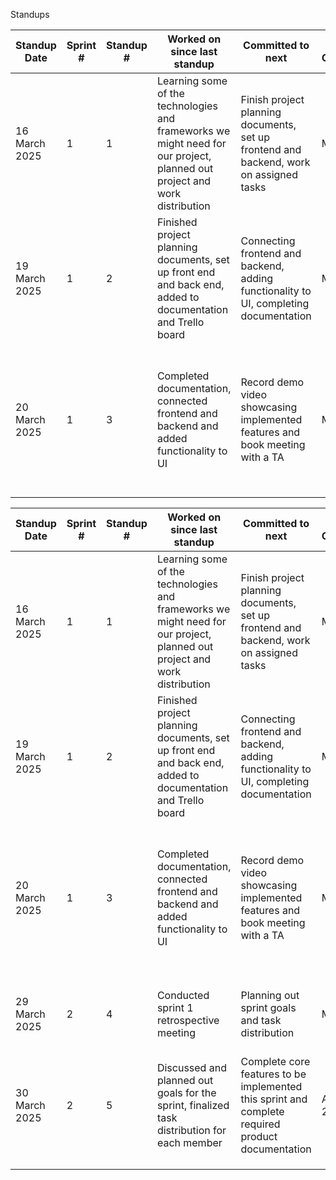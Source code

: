 Standups

| Standup Date       | Sprint # | Standup # | Worked on since last standup | Committed to next | Estimated Completion | Any Blockers |
|------------|---------|-----------|-------------------------------|-------------------|----------------------|-----------|
| 16 March 2025 | 1       | 1         | Learning some of the technologies and frameworks we might need for our project, planned out project and work distribution   | Finish project planning documents, set up frontend and backend, work on assigned tasks| March 18 | None currently |
| 19 March 2025 | 1       | 2         | Finished project planning documents, set up front end and back end, added to documentation and Trello board                             | Connecting frontend and backend, adding functionality to UI, completing documentation                 | March 20                      | Information must be sent sent to controllers before they can be worked on further           |
| 20 March 2025 | 1       | 3         | Completed documentation, connected frontend and backend and added functionality to UI                              | Record demo video showcasing implemented features and book meeting with a TA                  | March 20                    | Working around team members' times and availability to meetup for demo recording and for meeting with the TA         | 

| Standup Date       | Sprint # | Standup # | Worked on since last standup | Committed to next | Estimated Completion | Any Blockers |
|--------------------|---------|-----------|-------------------------------|-------------------|----------------------|--------------|
| 16 March 2025     | 1       | 1         | Learning some of the technologies and frameworks we might need for our project, planned out project and work distribution   | Finish project planning documents, set up frontend and backend, work on assigned tasks| March 18 | None currently |
| 19 March 2025     | 1       | 2         | Finished project planning documents, set up front end and back end, added to documentation and Trello board                             | Connecting frontend and backend, adding functionality to UI, completing documentation                 | March 20                      | Information must be sent to controllers before they can be worked on further           |
| 20 March 2025     | 1       | 3         | Completed documentation, connected frontend and backend and added functionality to UI                              | Record demo video showcasing implemented features and book meeting with a TA                  | March 20                    | Working around team members' times and availability to meetup for demo recording and for meeting with the TA         |
| 29 March 2025                 | 2         | 4           | Conducted sprint 1 retrospective meeting                               | Planning out sprint goals and task distribution                   | March 30                      | Planning a meeting time that works for team members             |
| 30 March 2025                  | 2         | 5           | Discussed and planned out goals for the sprint, finalized task distribution for each member                               | Complete core features to be implemented this sprint and complete required product documentation                   | April 2 2025                      | None currently              |
|                  |         |           |                               |                   |                      |              |
|                  |         |           |                               |                   |                      |              |
|                  |         |           |                               |                   |                      |              |
